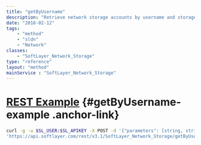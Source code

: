 ```yaml
---
title: "getByUsername"
description: "Retrieve network storage accounts by username and storage account type. Use this method if you wish to retrieve a storage record by username rather than by id. The ''type'' parameter must correspond to one of the available ''nasType'' values in the SoftLayer_Network_Storage data type. "
date: "2018-02-12"
tags:
    - "method"
    - "sldn"
    - "Network"
classes:
    - "SoftLayer_Network_Storage"
type: "reference"
layout: "method"
mainService : "SoftLayer_Network_Storage"
---
```


# [REST Example](#getByUsername-example) <a href="/article/rest/"><i class="fas fa-question"></i></a> {#getByUsername-example .anchor-link} 
```bash
curl -g -u $SL_USER:$SL_APIKEY -X POST -d '{"parameters": [string, string]}' \
'https://api.softlayer.com/rest/v3.1/SoftLayer_Network_Storage/getByUsername'
```
